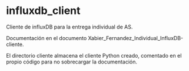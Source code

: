 # influxdb_client
Cliente de influxDB para la entrega individual de AS.

Documentación en el documento Xabier_Fernandez_Individual_InfluxDB-cliente.

El directorio cliente almacena el cliente Python creado, comentado en el propio código para no sobrecargar la documentación.
